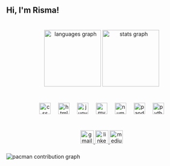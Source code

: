 <br clear="both">

<h2 align="left">Hi, I'm Risma!</h2>

###

<br clear="both">

<div align="center">
  <img src="https://github-readme-stats.vercel.app/api/top-langs?username=rismawidiya&locale=en&hide_title=false&layout=compact&card_width=320&langs_count=5&theme=dracula&hide_border=true&custom_title=Risma's%20Languages" height="150" alt="languages graph"  />
  <img src="https://github-readme-stats.vercel.app/api?username=rismawidiya&hide_title=false&hide_rank=true&show_icons=true&include_all_commits=true&count_private=true&disable_animations=false&theme=dracula&locale=en&hide_border=true&custom_title=Risma's%20Stats" height="150" alt="stats graph"  />
</div>

###

<br clear="both">

<div align="center">
  <img src="https://cdn.simpleicons.org/css/1572B6" height="30" alt="css logo"  />
  <img width="12" />
  <img src="https://cdn.simpleicons.org/html5/E34F26" height="30" alt="html5 logo"  />
  <img width="12" />
  <img src="https://cdn.simpleicons.org/jupyter/F37626" height="30" alt="jupyter logo"  />
  <img width="12" />
  <img src="https://cdn.simpleicons.org/mysql/4479A1" height="30" alt="mysql logo"  />
  <img width="12" />
  <img src="https://cdn.simpleicons.org/numpy/013243" height="30" alt="numpy logo"  />
  <img width="12" />
  <img src="https://cdn.simpleicons.org/pandas/150458" height="30" alt="pandas logo"  />
  <img width="12" />
  <img src="https://cdn.simpleicons.org/python/3776AB" height="30" alt="python logo"  />
</div>

###

<br clear="both">

<div align="center">
  <a href="mailto:rismawidiya01@gmail.com" target="_blank">
    <img src="https://img.shields.io/static/v1?message=Gmail&logo=gmail&label=&color=D14836&logoColor=white&labelColor=&style=for-the-badge" height="35" alt="gmail logo"  />
  </a>
  <a href="https://www.linkedin.com/in/risma-w-18b245348/" target="_blank">
    <img src="https://img.shields.io/static/v1?message=LinkedIn&logo=linkedin&label=&color=0077B5&logoColor=white&labelColor=&style=for-the-badge" height="35" alt="linkedin logo"  />
  </a>
  <a href="https://medium.com/@rismawidiya01" target="_blank">
    <img src="https://img.shields.io/static/v1?message=Medium&logo=medium&label=&color=12100E&logoColor=white&labelColor=&style=for-the-badge" height="35" alt="medium logo"  />
  </a>
</div>

###

<picture>
  <source media="(prefers-color-scheme: dark)" srcset="https://raw.githubusercontent.com/rismawidiya/rismawidiya/output/pacman-contribution-graph-dark.svg">
  <source media="(prefers-color-scheme: light)" srcset="https://raw.githubusercontent.com/rismawidiya/rismawidiya/output/pacman-contribution-graph.svg">
  <img alt="pacman contribution graph" src="https://raw.githubusercontent.com/rismawidiya/rismawidiya/output/pacman-contribution-graph.svg">
</picture>

###
